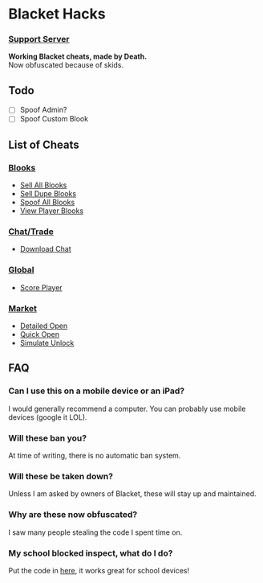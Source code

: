 # Blacket Hacks
### [Support Server](https://discord.gg/BJCms66bcu)

**Working Blacket cheats, made by Death.**<br>
Now obfuscated because of skids.

## Todo

- [ ] Spoof Admin?
- [ ] Spoof Custom Blook

## List of Cheats

### [Blooks](blooks/)
 * [Sell All Blooks](blooks/sellAllBlooks.js)<br>
 * [Sell Dupe Blooks](blooks/sellDupeBlooks.js)<br>
 * [Spoof All Blooks](blooks/spoofAllBlooks.js)<br>
 * [View Player Blooks](blooks/viewPlayerBlooks.js)<br>

### [Chat/Trade](chat-trade/)
 * [Download Chat](chat-trade/downloadChat.js)<br>

### [Global](global/)
 * [Score Player](global/scorePlayer.js)<br>

### [Market](market/)
 * [Detailed Open](market/detailedOpen.js)<br>
 * [Quick Open](market/quickOpen.js)<br>
 * [Simulate Unlock](market/simulateUnlock.js)<br>
 
## FAQ

### Can I use this on a mobile device or an iPad?
I would generally recommend a computer. You can probably use mobile devices (google it LOL).<br>

### Will these ban you?
At time of writing, there is no automatic ban system.<br>

### Will these be taken down?
Unless I am asked by owners of Blacket, these will stay up and maintained.<br>

### Why are these now obfuscated?
I saw many people stealing the code I spent time on.

### My school blocked inspect, what do I do?
Put the code in [here](https://caiorss.github.io/bookmarklet-maker/), it works great for school devices!
